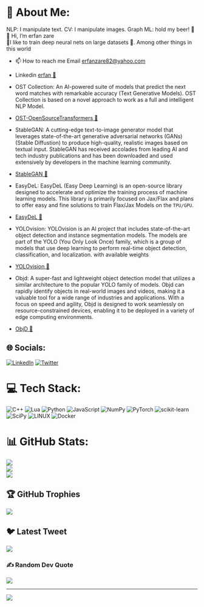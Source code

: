 # 💫 About Me:
NLP: I manipulate text. CV: I manipulate images. Graph ML: hold my beer! 🍺
👋 Hi, I’m erfan zare<br>👀I like to train deep neural nets on large datasets 🧠. Among other things in this world

- 📫 How to reach me Email erfanzare82@yahoo.com
- Linkedin [erfan 🚀](https://www.linkedin.com/in/erfan-zare-chavoshi-908258239/)

- OST Collection: An AI-powered suite of models that predict the next word matches with remarkable accuracy (Text Generative Models). OST Collection is based on a novel approach to work as a full and intelligent NLP Model.

- [OST-OpenSourceTransformers 🚀](https://github.com/erfanzar/OST-OpenSourceTransformers)

- StableGAN: A cutting-edge text-to-image generator model that leverages state-of-the-art generative adversarial networks (GANs)(Stable Diffustion) to produce high-quality, realistic images based on textual input. StableGAN has received accolades from leading AI and tech industry publications and has been downloaded and used extensively by developers in the machine learning community.
- [StableGAN 🚀](https://github.com/erfanzar/CreativeGAN)

- EasyDeL: EasyDeL (Easy Deep Learning) is an open-source library designed to accelerate and optimize the training process of machine learning models. This library is primarily focused on Jax/Flax and plans to offer easy and fine solutions to train Flax/Jax Models on the `TPU/GPU`.
- [EasyDeL 🚀](https://github.com/erfanzar/EasyDeL)

- YOLOvision: YOLOvision is an AI project that includes state-of-the-art object detection and instance segmentation models. The models are part of the YOLO (You Only Look Once) family, which is a group of models that use deep learning to perform real-time object detection, classification, and localization. with available weights
- [YOLOvision 🚀](https://github.com/erfanzar/YOLOvision)


- Objd: A super-fast and lightweight object detection model that utilizes a similar architecture to the popular YOLO family of models. Objd can rapidly identify objects in real-world images and videos, making it a valuable tool for a wide range of industries and applications. With a focus on speed and agility, Objd is designed to work seamlessly on resource-constrained devices, enabling it to be deployed in a variety of edge computing environments.
- [ObjD 🚀](https://github.com/erfanzar/ObjD)

## 🌐 Socials:
[![LinkedIn](https://img.shields.io/badge/LinkedIn-%230077B5.svg?logo=linkedin&logoColor=white)](https://linkedin.com/in/https://www.linkedin.com/in/erfan-zare-chavoshi-908258239/) [![Twitter](https://img.shields.io/badge/Twitter-%231DA1F2.svg?logo=Twitter&logoColor=white)](https://twitter.com/https://twitter.com/Erfun07324313) 

# 💻 Tech Stack:
![C++](https://img.shields.io/badge/c++-%2300599C.svg?style=for-the-badge&logo=c%2B%2B&logoColor=white) ![Lua](https://img.shields.io/badge/lua-%232C2D72.svg?style=for-the-badge&logo=lua&logoColor=white) ![Python](https://img.shields.io/badge/python-3670A0?style=for-the-badge&logo=python&logoColor=ffdd54) ![JavaScript](https://img.shields.io/badge/javascript-%23323330.svg?style=for-the-badge&logo=javascript&logoColor=%23F7DF1E) ![NumPy](https://img.shields.io/badge/numpy-%23013243.svg?style=for-the-badge&logo=numpy&logoColor=white) ![PyTorch](https://img.shields.io/badge/PyTorch-%23EE4C2C.svg?style=for-the-badge&logo=PyTorch&logoColor=white) ![scikit-learn](https://img.shields.io/badge/scikit--learn-%23F7931E.svg?style=for-the-badge&logo=scikit-learn&logoColor=white) ![SciPy](https://img.shields.io/badge/SciPy-%230C55A5.svg?style=for-the-badge&logo=scipy&logoColor=%white) ![LINUX](https://img.shields.io/badge/Linux-FCC624?style=for-the-badge&logo=linux&logoColor=black) ![Docker](https://img.shields.io/badge/docker-%230db7ed.svg?style=for-the-badge&logo=docker&logoColor=white)
# 📊 GitHub Stats:
![](https://github-readme-stats.vercel.app/api?username=erfanzar&theme=radical&hide_border=true&include_all_commits=false&count_private=false)<br/>
![](https://github-readme-streak-stats.herokuapp.com/?user=erfanzar&theme=radical&hide_border=true)<br/>
![](https://github-readme-stats.vercel.app/api/top-langs/?username=erfanzar&theme=radical&hide_border=true&include_all_commits=false&count_private=false&layout=compact)

## 🏆 GitHub Trophies
![](https://github-profile-trophy.vercel.app/?username=erfanzar&theme=radical&no-frame=false&no-bg=true&margin-w=4)

## 🐦 Latest Tweet
[![](https://gtce.itsvg.in/api?username=https://twitter.com/Erfun07324313)](https://github.com/VishwaGauravIn/github-twitter-card-embed)

### ✍️ Random Dev Quote
![](https://quotes-github-readme.vercel.app/api?type=horizontal&theme=tokyonight)

---
[![](https://visitcount.itsvg.in/api?id=erfanzar&icon=3&color=6)](https://visitcount.itsvg.in)

<!-- Proudly created with GPRM ( https://gprm.itsvg.in ) -->
